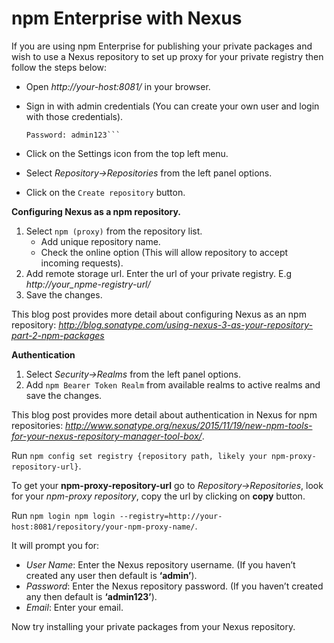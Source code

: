 # npm Enterprise with Nexus

If you are using npm Enterprise for publishing your private packages and wish to use a Nexus repository to set up proxy for your private registry then follow the steps below:


* Open *http://your-host:8081/* in your browser.
* Sign in with admin credentials (You can create your own user and login with those credentials).

    ```User Name: admin
    Password: admin123```

* Click on the Settings icon from the top left menu.
* Select *Repository->Repositories* from the left panel options.
* Click on the `Create repository` button.

**Configuring Nexus as a npm repository.**

1. Select `npm (proxy)` from the repository list.
    * Add unique repository name.
    * Check the online option (This will allow repository to accept incoming requests).
2. Add remote storage url.
    Enter the url of your private registry.
    E.g *http://your_npme-registry-url/*
3. Save the changes.

This blog post provides more detail about configuring Nexus as an npm repository: *http://blog.sonatype.com/using-nexus-3-as-your-repository-part-2-npm-packages*

**Authentication**

1. Select *Security->Realms* from the left panel options.
2. Add `npm Bearer Token Realm` from available realms to active realms and save the changes.

This blog post provides more detail about authentication in Nexus for npm repositories: *http://www.sonatype.org/nexus/2015/11/19/new-npm-tools-for-your-nexus-repository-manager-tool-box/*.

Run `npm config set registry {repository path, likely your npm-proxy-repository-url}`.

To get your **npm-proxy-repository-url** go to *Repository->Repositories*, look for your *npm-proxy repository*, copy the url by clicking on **copy** button.

Run `npm login npm login --registry=http://your-host:8081/repository/your-npm-proxy-name/`.

It will prompt you for:

* *User Name*: Enter the Nexus repository username. (If you haven’t created any user then default is **‘admin’**).
* *Password*: Enter the Nexus repository password. (If you haven’t created any then default is **‘admin123’**).
* *Email*: Enter your email.

Now try installing your private packages from your Nexus repository.
